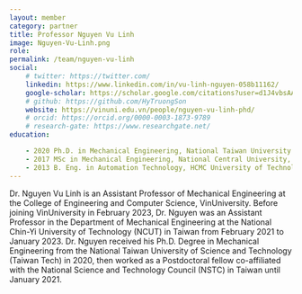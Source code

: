 ```yaml
---
layout: member
category: partner
title: Professor Nguyen Vu Linh
image: Nguyen-Vu-Linh.png
role: 
permalink: /team/nguyen-vu-linh
social:
    # twitter: https://twitter.com/
    linkedin: https://www.linkedin.com/in/vu-linh-nguyen-058b11162/
    google-scholar: https://scholar.google.com/citations?user=d1J4vbsAAAAJ&hl=en
    # github: https://github.com/HyTruongSon
    website: https://vinuni.edu.vn/people/nguyen-vu-linh-phd/
    # orcid: https://orcid.org/0000-0003-1873-9789
    # research-gate: https://www.researchgate.net/
education:

    - 2020 Ph.D. in Mechanical Engineering, National Taiwan University of Science and Technology, Taiwan.
    - 2017 MSc in Mechanical Engineering, National Central University, Taiwan.
    - 2013 B. Eng. in Automation Technology, HCMC University of Technology and Education, Vietnam
---
```


Dr. Nguyen Vu Linh is an Assistant Professor of Mechanical Engineering at the College of Engineering and Computer Science, VinUniversity. Before joining VinUniversity in February 2023, Dr. Nguyen was an Assistant Professor in the Department of Mechanical Engineering at the National Chin-Yi University of Technology (NCUT) in Taiwan from February 2021 to January 2023. Dr. Nguyen received his Ph.D. Degree in Mechanical Engineering from the National Taiwan University of Science and Technology (Taiwan Tech) in 2020, then worked as a Postdoctoral fellow co-affiliated with the National Science and Technology Council (NSTC) in Taiwan until January 2021.

